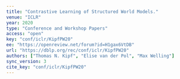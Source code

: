 ```yaml
---
title: "Contrastive Learning of Structured World Models."
venue: "ICLR"
year: 2020
type: "Conference and Workshop Papers"
access: "open"
key: "conf/iclr/KipfPW20"
ee: "https://openreview.net/forum?id=H1gax6VtDB"
url: "https://dblp.org/rec/conf/iclr/KipfPW20"
authors: ["Thomas N. Kipf", "Elise van der Pol", "Max Welling"]
sync_version: 3
cite_key: "conf/iclr/KipfPW20"
---
```

